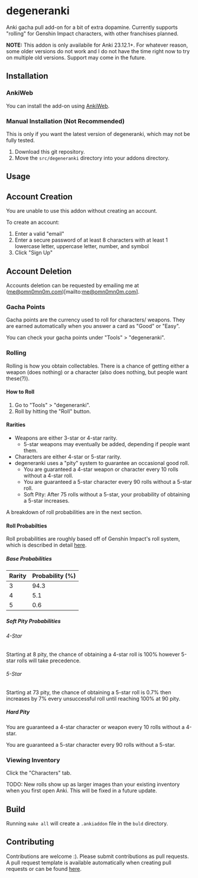 # degeneranki
Anki gacha pull add-on for a bit of extra dopamine. Currently supports "rolling" for Genshin Impact characters, with other franchises planned.

**NOTE:** This addon is only availabile for Anki 23.12.1+. For whatever reason, some older versions do not work and I do not have the time right now to try on multiple old versions. Support may come in the future.

## Installation
### AnkiWeb
You can install the add-on using [AnkiWeb](https://ankiweb.net/shared/info/651549367).

### Manual Installation (Not Recommended)
This is only if you want the latest version of degeneranki, which may not be fully tested.

1. Download this git repository.
2. Move the `src/degeneranki` directory into your addons directory.

## Usage
## Account Creation
You are unable to use this addon without creating an account.

To create an account:
1. Enter a valid "email"
2. Enter a secure password of at least 8 characters with at least 1 lowercase letter, uppercase letter, number, and symbol
3. Click "Sign Up"

## Account Deletion
Accounts deletion can be requested by emailing me at (me@omn0mn0m.com)[mailto:me@omn0mn0m.com].

### Gacha Points
Gacha points are the currency used to roll for characters/ weapons. They are earned automatically when you answer a card as "Good" or "Easy".

You can check your gacha points under "Tools" > "degeneranki".

### Rolling
Rolling is how you obtain collectables. There is a chance of getting either a weapon (does nothing) or a character (also does nothing, but people want these(?)).

#### How to Roll
1. Go to "Tools" > "degeneranki".
2. Roll by hitting the "Roll" button.

#### Rarities
- Weapons are either 3-star or 4-star rarity.
  - 5-star weapons may eventually be added, depending if people want them.
- Characters are either 4-star or 5-star rarity.
- degeneranki uses a "pity" system to guarantee an occasional good roll.
  - You are guaranteed a 4-star weapon or character every 10 rolls without a 4-star roll.
  - You are guaranteed a 5-star character every 90 rolls without a 5-star roll.
  - Soft Pity: After 75 rolls without a 5-star, your probability of obtaining a 5-star increases.

A breakdown of roll probabilities are in the next section.

#### Roll Probabilties
Roll probabilities are roughly based off of Genshin Impact's roll system, which is described in detail [here](https://www.hoyolab.com/article/497840).

##### Base Probabilities
| Rarity | Probability (%) |
|--------|-----------------|
| 3      | 94.3            |
| 4      | 5.1             |
| 5      | 0.6             |

##### Soft Pity Probabilities
###### 4-Star
Starting at 8 pity, the chance of obtaining a 4-star roll is 100% however 5-star rolls will take precedence.

###### 5-Star
Starting at 73 pity, the chance of obtaining a 5-star roll is 0.7% then increases by 7% every unsuccessful roll until reaching 100% at 90 pity.

##### Hard Pity
You are guaranteed a 4-star character or weapon every 10 rolls without a 4-star.

You are guaranteed a 5-star character every 90 rolls without a 5-star.

### Viewing Inventory
Click the "Characters" tab.

TODO: New rolls show up as larger images than your existing inventory when you first open Anki. This will be fixed in a future update.

## Build
Running `make all` will create a `.ankiaddon` file in the `buld` directory.

## Contributing
Contributions are welcome :). Please submit contributions as pull requests. A pull request template is available automatically when creating pull requests or can be found [here](https://github.com/omn0mn0m/degeneranki/blob/main/.github/PULL_REQUEST_TEMPLATE.md).
